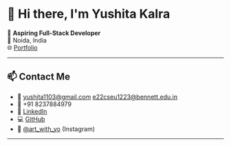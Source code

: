 # 👋 Hi there, I'm Yushita Kalra

🎯 **Aspiring Full-Stack Developer**  
📍 Noida, India  
🌐 [Portfolio](https://yushitaaaaaaaa.github.io/)

---

## 📫 Contact Me
- 📧 yushita1103@gmail.com e22cseu1223@bennett.edu.in  
- 📱 +91 8237884979  
- 💼 [LinkedIn](https://www.linkedin.com/in/yushita-kalra-07914825b/)   
- 💻 [GitHub](https://github.com/yushitaaaaaaaa)
- 🎨 [@art_with_yo](https://www.instagram.com/art_with_yo) (Instagram)
---

